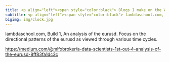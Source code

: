 ```yaml
---
title: <p align="left"><span style="color:black"> Blogs I make on the Web.
subtitle: <p align="left"><span style="color:black"> lambdaschool.com, Build 1, An analysis of the eurusd. Focus on the directional patterns obtained by viewing via cyclic lenses of time. 
bigimg: img/clock.jpg
---
```


lambdaschool.com, Build 1, An analysis of the eurusd. Focus on the directional patterns of the eurusd as viewed through various time cycles.  

<https://medium.com/@mlfxbroker/a-data-scientists-1st-out-4-analysis-of-the-eurusd-8ff83fa1dc3c>
